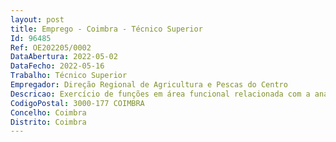 ```yaml
--- 
layout: post
title: Emprego - Coimbra - Técnico Superior
Id: 96485
Ref: OE202205/0002
DataAbertura: 2022-05-02
DataFecho: 2022-05-16
Trabalho: Técnico Superior
Empregador: Direção Regional de Agricultura e Pescas do Centro
Descricao: Exercício de funções em área funcional relacionada com a análise técnica, homologação, acompanhamento e avaliação de ações de formação profissional.
CodigoPostal: 3000-177 COIMBRA
Concelho: Coimbra
Distrito: Coimbra
--- 
```

